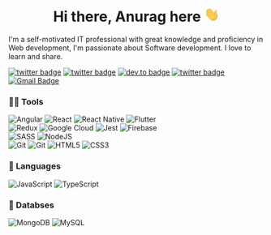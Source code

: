<h1 align="center">Hi there, Anurag here <img src="assets/hi.gif" width="30px"></h1>

I'm a self-motivated IT professional with great knowledge and proficiency in Web development, I'm passionate about Software development. I love to learn and share.

[![twitter badge](https://img.shields.io/badge/-Twitter-%231FA1F1?style=flat&logo=twitter&logoColor=white)](https://twitter.com/anuragarwalkar)
[![twitter badge](https://img.shields.io/badge/-YouTube-c14438?style=flat&logo=youtube&logoColor=white)](https://youtube.com/anuragarwalkar)
[![dev.to badge](https://img.shields.io/badge/-Linkedin-%230177B5?style=flat&logo=linkedin)](https://www.linkedin.com/in/anuragarwalkar)
[![twitter badge](https://img.shields.io/badge/-Instagram-%23E4415F?style=flat&logo=instagram&logoColor=white)](https://www.instagram.com/anuragarwalkar)
[![Gmail Badge](https://img.shields.io/badge/-Gmail-c14438?style=flat-square&logo=Gmail&logoColor=white&link=mailto:anuragarwalkar@gmail.com)](mailto:anuragarwalkar@gmail.com)


<h3>👩‍💻 Tools</h3>

![Angular](https://img.shields.io/badge/angular-%23C21325?&style=for-the-badge&logo=angular&logoColor=white)
![React](https://img.shields.io/badge/react-%2361DAFB.svg?&style=for-the-badge&logo=react&logoColor=white)
![React Native](https://img.shields.io/badge/react%20native-%2361DAFB.svg?&style=for-the-badge&logo=react&logoColor=white)
![Flutter](https://img.shields.io/badge/Flutter-%2302569B.svg?style=for-the-badge&logo=Flutter&logoColor=white)
<br>
![Redux](https://img.shields.io/badge/redux-%23593d88.svg?style=for-the-badge&logo=redux&logoColor=white)
![Google Cloud](https://img.shields.io/badge/google%20cloud-%234285F4.svg?&style=for-the-badge&logo=google%20cloud&logoColor=white)
![Jest](https://img.shields.io/badge/-jest-%23C21325?style=for-the-badge&logo=jest&logoColor=white)
![Firebase](https://img.shields.io/badge/firebase-%23FFCA28.svg?&style=for-the-badge&logo=firebase&logoColor=black)
<br>
![SASS](https://img.shields.io/badge/SASS-hotpink.svg?style=for-the-badge&logo=SASS&logoColor=white)
![NodeJS](https://img.shields.io/badge/node.js-6DA55F?style=for-the-badge&logo=node.js&logoColor=white)
<br>
![Git](https://img.shields.io/badge/docker-%231572B6.svg?&style=for-the-badge&logo=docker&logoColor=white)
![Git](https://img.shields.io/badge/git-%23F05032.svg?&style=for-the-badge&logo=git&logoColor=white)
![HTML5](https://img.shields.io/badge/html5-%23E34F26.svg?&style=for-the-badge&logo=html5&logoColor=white)
![CSS3](https://img.shields.io/badge/css3-%231572B6.svg?&style=for-the-badge&logo=css3&logoColor=white)

<h3>🚀 Languages</h3>

![JavaScript](https://img.shields.io/badge/javascript-%23F7DF1E.svg?&style=for-the-badge&logo=javascript&logoColor=white)
![TypeScript](https://img.shields.io/badge/typescript-%23007ACC.svg?style=for-the-badge&logo=typescript&logoColor=white)


<h3>📂 Databses</h3>

![MongoDB](https://img.shields.io/badge/mongodb-%2347A248.svg?&style=for-the-badge&logo=mongodb&logoColor=white)
![MySQL](https://img.shields.io/badge/mysql-%2300f.svg?style=for-the-badge&logo=mysql&logoColor=white)




